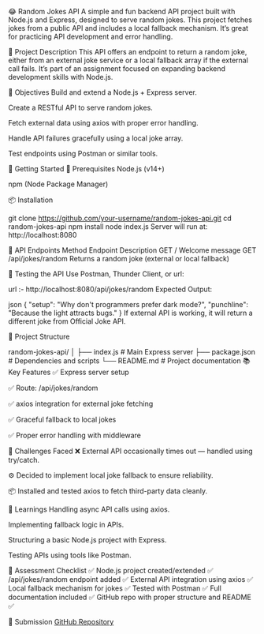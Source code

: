 😂 Random Jokes API
A simple and fun backend API project built with Node.js and Express, designed to serve random jokes. This project fetches jokes from a public API and includes a local fallback mechanism. It’s great for practicing API development and error handling.

📌 Project Description
This API offers an endpoint to return a random joke, either from an external joke service or a local fallback array if the external call fails. It’s part of an assignment focused on expanding backend development skills with Node.js.

🎯 Objectives
Build and extend a Node.js + Express server.

Create a RESTful API to serve random jokes.

Fetch external data using axios with proper error handling.

Handle API failures gracefully using a local joke array.

Test endpoints using Postman or similar tools.

🚀 Getting Started
🔧 Prerequisites
Node.js (v14+)

npm (Node Package Manager)

📦 Installation

git clone https://github.com/your-username/random-jokes-api.git
cd random-jokes-api
npm install
node index.js
Server will run at: http://localhost:8080

🔗 API Endpoints
Method	Endpoint	Description
GET	/	Welcome message
GET	/api/jokes/random	Returns a random joke (external or local fallback)

🧪 Testing the API
Use Postman, Thunder Client, or url:

url :- http://localhost:8080/api/jokes/random
Expected Output:

json
{
  "setup": "Why don't programmers prefer dark mode?",
  "punchline": "Because the light attracts bugs."
}
If external API is working, it will return a different joke from Official Joke API.

📁 Project Structure

random-jokes-api/
│
├── index.js            # Main Express server
├── package.json        # Dependencies and scripts
└── README.md           # Project documentation
📚 Key Features
✅ Express server setup

✅ Route: /api/jokes/random

✅ axios integration for external joke fetching

✅ Graceful fallback to local jokes

✅ Proper error handling with middleware

🧠 Challenges Faced
❌ External API occasionally times out — handled using try/catch.

⚙️ Decided to implement local joke fallback to ensure reliability.

📦 Installed and tested axios to fetch third-party data cleanly.

📘 Learnings
Handling async API calls using axios.

Implementing fallback logic in APIs.

Structuring a basic Node.js project with Express.

Testing APIs using tools like Postman.

📌 Assessment Checklist
✅ Node.js project created/extended
✅ /api/jokes/random endpoint added
✅ External API integration using axios
✅ Local fallback mechanism for jokes
✅ Tested with Postman
✅ Full documentation included
✅ GitHub repo with proper structure and README ✅

🔗 Submission
[GitHub Repository](https://github.com/swayampilare752/backend-nodejs/tree/main/Joke)
